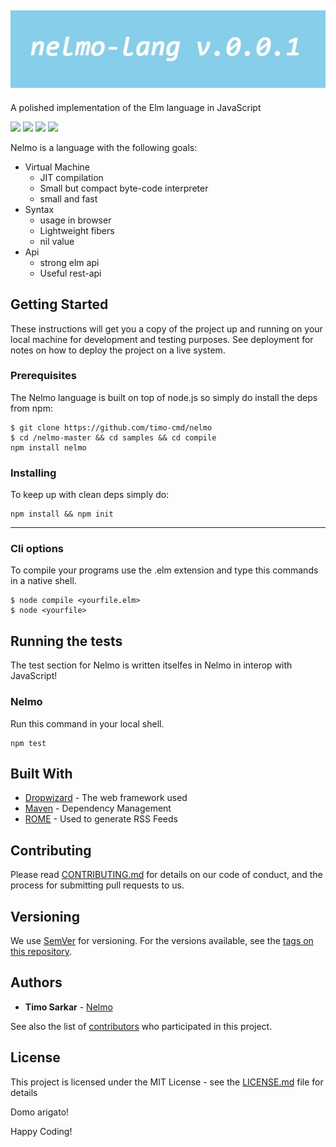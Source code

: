<img src="https://github.com/timo-cmd/nelmo/blob/master/images/nelmologo.jpg"></img>
---


A polished implementation of the Elm language in JavaScript

![](https://img.shields.io/badge/build-passing-brightgreen)
![](https://img.shields.io/badge/circleci-passing-brightgreen)
![](https://img.shields.io/badge/chat-on%20googleGroups-dodgerblue)
![](https://img.shields.io/badge/Self--host-passing-dodgerblue)

Nelmo is a language with the following goals:
* Virtual Machine
  * JIT compilation
  * Small but compact byte-code interpreter  
  * small and fast
* Syntax
  * usage in browser
  * Lightweight fibers
  * nil value
* Api
  * strong elm api 
  * Useful rest-api
  

  

## Getting Started

These instructions will get you a copy of the project up and running on your local machine for development and testing purposes. See deployment for notes on how to deploy the project on a live system.

### Prerequisites

The Nelmo language is built on top of node.js so simply do install the deps from npm:

```
$ git clone https://github.com/timo-cmd/nelmo
$ cd /nelmo-master && cd samples && cd compile
npm install nelmo
```

### Installing

To keep up with clean deps simply do:

```
npm install && npm init
```
<hr>

### Cli options

To compile your programs use the .elm extension and type this commands in a native shell.

```
$ node compile <yourfile.elm> 
$ node <yourfile>
```


## Running the tests

The test section for Nelmo is written itselfes in Nelmo in interop with JavaScript!

### Nelmo

Run this command in your local shell.

```
npm test
```


## Built With

* [Dropwizard](http://www.dropwizard.io/1.0.2/docs/) - The web framework used
* [Maven](https://maven.apache.org/) - Dependency Management
* [ROME](https://rometools.github.io/rome/) - Used to generate RSS Feeds

## Contributing

Please read [CONTRIBUTING.md](https://github.com/timo-cmd/nelmo/contributing.md) for details on our code of conduct, and the process for submitting pull requests to us.

## Versioning

We use [SemVer](http://semver.org/) for versioning. For the versions available, see the [tags on this repository](https://github.com/your/project/tags). 

## Authors

* **Timo Sarkar**  - [Nelmo](https://github.com/timo-cmd/nelmo/README.md)

See also the list of [contributors](https://github.com/your/project/contributors) who participated in this project.

## License

This project is licensed under the MIT License - see the [LICENSE.md](LICENSE.md) file for details

Domo arigato!

Happy Coding!




